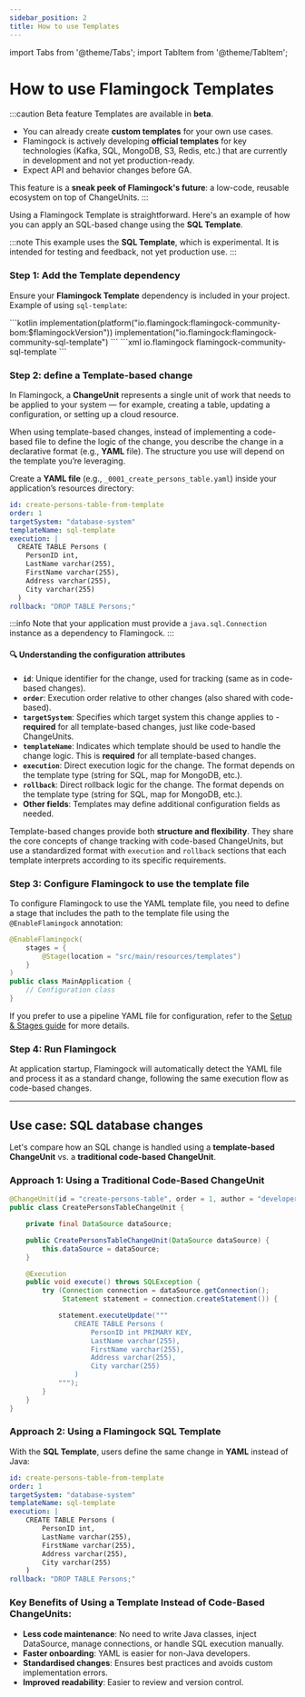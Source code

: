 ```yaml
---
sidebar_position: 2
title: How to use Templates
---
```


import Tabs from '@theme/Tabs';
import TabItem from '@theme/TabItem';

# How to use Flamingock Templates

:::caution Beta feature
Templates are available in **beta**.  
- You can already create **custom templates** for your own use cases.  
- Flamingock is actively developing **official templates** for key technologies (Kafka, SQL, MongoDB, S3, Redis, etc.) that are currently in development and not yet production-ready.  
- Expect API and behavior changes before GA.  

This feature is a **sneak peek of Flamingock's future**: a low-code, reusable ecosystem on top of ChangeUnits.
:::

Using a Flamingock Template is straightforward. Here's an example of how you can apply an SQL-based change using the **SQL Template**.

:::note
This example uses the **SQL Template**, which is experimental. It is intended for testing and feedback, not yet production use.
:::

### Step 1: Add the Template dependency

Ensure your **Flamingock Template** dependency is included in your project. Example of using `sql-template`:

<Tabs groupId="gradle_maven">
  <TabItem value="gradle" label="Gradle">
```kotlin
implementation(platform("io.flamingock:flamingock-community-bom:$flamingockVersion"))
implementation("io.flamingock:flamingock-community-sql-template")
```
  </TabItem>
  <TabItem value="maven" label="Maven">
```xml
<dependency>
    <groupId>io.flamingock</groupId>
    <artifactId>flamingock-community-sql-template</artifactId>
</dependency>
```
  </TabItem>
</Tabs>

### Step 2: define a Template-based change

In Flamingock, a **ChangeUnit** represents a single unit of work that needs to be applied to your system — for example, creating a table, updating a configuration, or setting up a cloud resource.

When using template-based changes, instead of implementing a code-based file to define the logic of the change, you describe the change in a declarative format (e.g., **YAML** file). The structure you use will depend on the template you’re leveraging.

Create a **YAML file** (e.g., `_0001_create_persons_table.yaml`) inside your application’s resources directory:

```yaml
id: create-persons-table-from-template
order: 1
targetSystem: "database-system"
templateName: sql-template
execution: |
  CREATE TABLE Persons (
    PersonID int,
    LastName varchar(255),
    FirstName varchar(255),
    Address varchar(255),
    City varchar(255)
  )
rollback: "DROP TABLE Persons;"
```

:::info
Note that your application must provide a `java.sql.Connection` instance as a dependency to Flamingock.
:::

#### 🔍 Understanding the configuration attributes

- **`id`**: Unique identifier for the change, used for tracking (same as in code-based changes).
- **`order`**: Execution order relative to other changes (also shared with code-based).
- **`targetSystem`**: Specifies which target system this change applies to - **required** for all template-based changes, just like code-based ChangeUnits.
- **`templateName`**: Indicates which template should be used to handle the change logic. This is **required** for all template-based changes.
- **`execution`**: Direct execution logic for the change. The format depends on the template type (string for SQL, map for MongoDB, etc.).
- **`rollback`**: Direct rollback logic for the change. The format depends on the template type (string for SQL, map for MongoDB, etc.).
- **Other fields**: Templates may define additional configuration fields as needed.

Template-based changes provide both **structure and flexibility**. They share the core concepts of change tracking with code-based ChangeUnits, but use a standardized format with `execution` and `rollback` sections that each template interprets according to its specific requirements.

### Step 3: Configure Flamingock to use the template file

To configure Flamingock to use the YAML template file, you need to define a stage that includes the path to the template file using the `@EnableFlamingock` annotation:

```java
@EnableFlamingock(
    stages = {
        @Stage(location = "src/main/resources/templates")
    }
)
public class MainApplication {
    // Configuration class
}
```

If you prefer to use a pipeline YAML file for configuration, refer to the [Setup & Stages guide](../flamingock-library-config/setup-and-stages.md) for more details.

### Step 4: Run Flamingock

At application startup, Flamingock will automatically detect the YAML file and process it as a standard change, following the same execution flow as code-based changes.

---

## Use case: SQL database changes

Let's compare how an SQL change is handled using a **template-based ChangeUnit** vs. a **traditional code-based ChangeUnit**.

### Approach 1: Using a Traditional Code-Based ChangeUnit

```java
@ChangeUnit(id = "create-persons-table", order = 1, author = "developer")
public class CreatePersonsTableChangeUnit {

    private final DataSource dataSource;

    public CreatePersonsTableChangeUnit(DataSource dataSource) {
        this.dataSource = dataSource;
    }

    @Execution
    public void execute() throws SQLException {
        try (Connection connection = dataSource.getConnection();
             Statement statement = connection.createStatement()) {

            statement.executeUpdate("""
                CREATE TABLE Persons (
                    PersonID int PRIMARY KEY,
                    LastName varchar(255),
                    FirstName varchar(255),
                    Address varchar(255),
                    City varchar(255)
                )
            """);
        }
    }
}

```

### Approach 2: Using a Flamingock SQL Template

With the **SQL Template**, users define the same change in **YAML** instead of Java:

```yaml
id: create-persons-table-from-template
order: 1
targetSystem: "database-system"
templateName: sql-template
execution: |
    CREATE TABLE Persons (
        PersonID int,
        LastName varchar(255),
        FirstName varchar(255),
        Address varchar(255),
        City varchar(255)
    )
rollback: "DROP TABLE Persons;"
```

### Key Benefits of Using a Template Instead of Code-Based ChangeUnits:
- **Less code maintenance**: No need to write Java classes, inject DataSource, manage connections, or handle SQL execution manually.
- **Faster onboarding**: YAML is easier for non-Java developers.
- **Standardised changes**: Ensures best practices and avoids custom implementation errors.
- **Improved readability**: Easier to review and version control.
